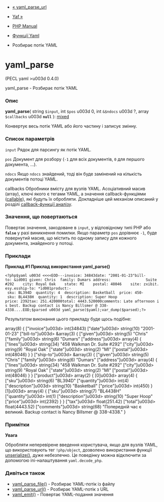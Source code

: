 - [« yaml_parse_url](function.yaml-parse-url.md)
- [Yaf »](book.yaf.md)

- [PHP Manual](index.md)
- [Функції Yaml](ref.yaml.md)
- Розбирає потік YAML

# yaml_parse

(PECL yaml \>u003d 0.4.0)

yaml_parse - Розбирає потік YAML

### Опис

**yaml_parse**(
string `$input`,
int `$pos` u003d 0,
int `&$ndocs` u003d ?,
array `$callbacks` u003d **`null`**
):
[mixed](language.types.declarations.md#language.types.declarations.mixed)

Конвертує весь потік YAML або його частину і записує змінну.

### Список параметрів

`input`
Рядок для парсингу як потік YAML.

`pos`
Документ для розбору (`-1` для всіх документів, `0` для першого
документа, ...).

`ndocs`
Якщо `ndocs` знайдений, тоді він буде замінений на кількість документів
потоці YAML.

callbacks
Обробники вмісту для вузлів YAML. Асоціативний масив (array),
ключі якого є тегами YAML, а значення callback-функціями
([callable](language.types.callable.md)), які будуть їх
обробляти. Докладніше цей механізм описаний у розділі
[callback-функції аналізу](yaml.callbacks.parse.md).

### Значення, що повертаються

Повертає значення, закодоване в `input`, у відповідному типі
PHP або **`false`** у разі виникнення помилки. Якщо параметр `pos`
дорівнює `-1`, буде повернутий масив, що містить по одному запису для
кожного документа, знайденого у потоці.

### Приклади

**Приклад #1 Приклад використання **yaml_parse()****

`<?php$yaml u003d <<<<EOD---invoice: 34843date: "2001-01-23"bill-to: &id001 given: Chris  family: Dumars address:                Suite #292    city: Royal Oak    state: MI    postal: 48046    site: zxibit.esy.esship-to: *id001product:- sku: BL394D  quantity: 4  description: Basketball  price: 450- sku: BL4438H  quantity: 1  description: Super Hoop price: 2392tax: 251.420000total: 4443.520000comments: Late afternoon is best. Backup contact is Nancy Billsmer @ 338-4338....EOD;$parsed u003d yaml_parse($yaml);var_dump($parsed);?> `

Результатом виконання цього прикладу буде щось подібне:

array(8) {
["invoice"]u003d>
int(34843)
["date"]u003d>
string(10) "2001-01-23"
["bill-to"]u003d>
&array(3) {
["given"]u003d>
string(5) "Chris"
["family"]u003d>
string(6) "Dumars"
["address"]u003d>
array(4) {
["lines"]u003d>
string(34) "458 Walkman Dr.
Suite #292"
["city"]u003d>
string(9) "Royal Oak"
["state"]u003d>
string(2) "MI"
["postal"]u003d>
int(48046)
}
}
["ship-to"]u003d>
&array(3) {
["given"]u003d>
string(5) "Chris"
["family"]u003d>
string(6) "Dumars"
["address"]u003d>
array(4) {
["lines"]u003d>
string(34) "458 Walkman Dr.
Suite #292"
["city"]u003d>
string(9) "Royal Oak"
["state"]u003d>
string(2) "MI"
["postal"]u003d>
int(48046)
}
}
["product"]u003d>
array(2) {
[0]u003d>
array(4) {
["sku"]u003d>
string(6) "BL394D"
["quantity"]u003d>
int(4)
["description"]u003d>
string(10) "Basketball"
["price"]u003d>
int(450)
}
[1]u003d>
array(4) {
["sku"]u003d>
string(7) "BL4438H"
["quantity"]u003d>
int(1)
["description"]u003d>
string(10) "Super Hoop"
["price"]u003d>
int(2392)
}
}
["tax"]u003d>
float(251.42)
["total"]u003d>
float(4443.52)
["comments"]u003d>
string(68) "Попередній час є великий. Backup contact is Nancy Billsmer @ 338-4338."
}

### Примітки

**Увага**

Обробляти неперевірене введення користувача, якщо для
вузлів YAML, що використовують тег `!php/object`, дозволено використання
функції [unserialize()](function.unserialize.md), дуже небезпечно. Це
поведінку можна відключити за допомогою ini-налаштування `yaml.decode_php`.

### Дивіться також

- [yaml_parse_file()](function.yaml-parse-file.md) - Розбирає
YAML-потік із файлу
- [yaml_parse_url()](function.yaml-parse-url.md) - Розбирає
YAML-потік з URL
- [yaml_emit()](function.yaml-emit.md) - Повертає
YAML-подання значення
